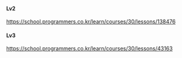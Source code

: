 #### Lv2
https://school.programmers.co.kr/learn/courses/30/lessons/138476
#### Lv3
https://school.programmers.co.kr/learn/courses/30/lessons/43163